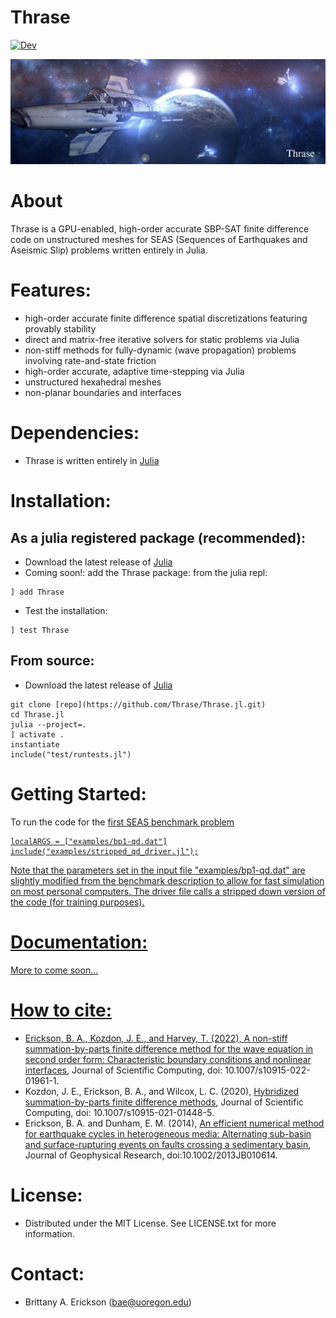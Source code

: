 # Thrase


[![Dev](https://img.shields.io/badge/docs-dev-blue.svg)](https://thrase.github.io/Thrase.jl/dev/)

<img src="kobul.jpg" alt="">

# About

Thrase is a GPU-enabled, high-order accurate SBP-SAT finite difference code on unstructured meshes for SEAS (Sequences of Earthquakes and Aseismic Slip) problems written entirely in Julia.  

# Features:
- high-order accurate finite difference spatial discretizations featuring provably stability
- direct and matrix-free iterative solvers for static problems via Julia
- non-stiff methods for fully-dynamic (wave propagation) problems involving rate-and-state friction
- high-order accurate, adaptive time-stepping via Julia
- unstructured hexahedral meshes
- non-planar boundaries and interfaces 

# Dependencies: 
- Thrase is written entirely in <a href="https://julialang.org">Julia</a>

# Installation: 

## As a julia registered package (recommended):
- Download the latest release of <a href="https://julialang.org">Julia</a>
- Coming soon!: add the Thrase package: from the julia repl:
```
] add Thrase
```
- Test the installation:
``` 
] test Thrase
```

## From source:
- Download the latest release of <a href="https://julialang.org">Julia</a>
```
git clone [repo](https://github.com/Thrase/Thrase.jl.git)
cd Thrase.jl
julia --project=.
] activate .
instantiate
include("test/runtests.jl")
```

# Getting Started:
To run the code for the <a href="https://strike.scec.org/cvws/seas/download/SEAS_BP1_QD.pdf">first SEAS benchmark problem 

```
localARGS = ["examples/bp1-qd.dat"]
include("examples/stripped_qd_driver.jl");
```
Note that the parameters set in the input file "examples/bp1-qd.dat" are slightly modified from the benchmark description to allow for fast simulation on most personal computers. The driver file calls a stripped down version of the code (for training purposes).
 
# Documentation: 
<a href="https://thrase.github.io/Thrase.jl/dev/"> More to come soon...

# How to cite: 
- Erickson, B. A., Kozdon, J. E., and Harvey, T. (2022), <a href="https://link.springer.com/article/10.1007/s10915-022-01961-1">A non-stiff summation-by-parts finite difference method for the wave equation in second order form: Characteristic boundary conditions and nonlinear interfaces</a>, Journal of Scientific Computing, doi: 10.1007/s10915-022-01961-1. 
- Kozdon, J. E., Erickson, B. A., and Wilcox, L. C. (2020), <a href="https://link.springer.com/article/10.1007/s10915-021-01448-5">Hybridized summation-by-parts finite difference methods</a>, Journal of Scientific Computing, doi: 10.1007/s10915-021-01448-5.
- Erickson, B. A. and Dunham, E. M. (2014), <a href="https://ix.cs.uoregon.edu/~bae/resources/Erickson_Dunham_jgrb50593.pdf">
  An efficient numerical method for earthquake cycles in heterogeneous media: Alternating sub-basin and surface-rupturing events on faults crossing a sedimentary basin</a>, Journal of  Geophysical Research, doi:10.1002/2013JB010614.

# License: 
- Distributed under the MIT License. See LICENSE.txt for more information.

# Contact:
- Brittany A. Erickson (bae@uoregon.edu)


